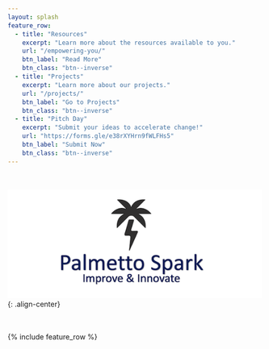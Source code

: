 ```yaml
---
layout: splash
feature_row:
  - title: "Resources"
    excerpt: "Learn more about the resources available to you."
    url: "/empowering-you/"
    btn_label: "Read More"
    btn_class: "btn--inverse"
  - title: "Projects"
    excerpt: "Learn more about our projects."
    url: "/projects/"
    btn_label: "Go to Projects"
    btn_class: "btn--inverse"
  - title: "Pitch Day"
    excerpt: "Submit your ideas to accelerate change!"
    url: "https://forms.gle/e38rXYHrn9fWLFHs5"
    btn_label: "Submit Now"
    btn_class: "btn--inverse"
---
```

  
  <br /><br />
![](/assets/images/welcome.png){: .align-center}
 
<br /><br />
{% include feature_row %} 
  
